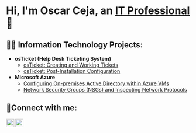 <h1>Hi, I'm Oscar Ceja, an <a href="https://linkedin.com/in/oscar-ceja">IT Professional</a>👋</h1>

<h2>🧑‍💻 Information Technology Projects: </h2>

- <b>osTicket (Help Desk Ticketing System)</b>
  - [osTicket: Creating and Working Tickets](https://github.com/OscarZeja/osticket-prereqs)
  - [osTicket: Post-Installation Configuration](https://github.com/OscarZeja/post-install-config)
- <b>Microsoft Azure</b>
  - [Configuring On-premises Active Directory within Azure VMs](https://github.com/OscarZeja/configure-ad)
  - [Network Security Groups (NSGs) and Inspecting Network Protocols](https://github.com/OscarZeja/azure-network-protocols)
  
<h2>🤳Connect with me:</h2>

[<img align="left" alt="Oscar | LinkedIn" width="22px" src="https://cdn.jsdelivr.net/npm/simple-icons@v3/icons/linkedin.svg" />][linkedin]
[<img align="left" alt="Oscar | Instagram" width="22px" src="https://cdn.jsdelivr.net/npm/simple-icons@v3/icons/instagram.svg"/>][instagram]

[instagram]: https://www.instagram.com/theoscarceja
[linkedin]: https://linkedin.com/in/oscar-ceja
